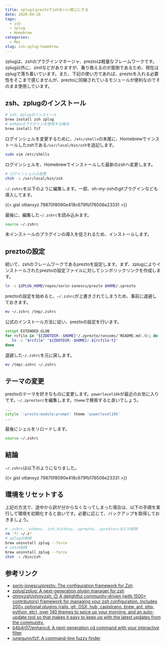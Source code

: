```yaml
---
title: zplugとpreztoでzshをいい感じにする
date: 2020-04-26
tags:
  - zsh
  - zplug
  - Homebrew
categories:
  - Mac
slug: zsh-zplug-homebrew
---
```

zplugは、zshのプラグインマネージャ、preztoは軽量なフレームワークです。zplug以外に、zinitなどがありますが、乗り換えるのが面倒であるため、現在はzplugで落ち着いています。また、下記の使い方であれば、preztoを入れる必要性をそこまで感じませんが、preztoに同梱されているモジュールが便利なのでそのまま使用しています。

## zsh、zplugのインストール

```zsh
# zsh、zplugのインストール
brew install zsh zplug
# enhancdプラグインを使用する場合
brew install fzf
```

ログインシェルを変更するために、`/etc/shells`の末尾に、Homebrewでインストールしたzshである`/usr/local/bin/zsh`を追記します。

```zsh
sudo vim /etc/shells
```

ログインシェルを、Homebrewでインストールした最新のzshへ変更します。

```zsh
# ログインシェルの変更
chsh -s /usr/local/bin/zsh
```

`~/.zshrc`を以下のように編集します。一部、oh-my-zshのgitプラグインなども導入してます。

{{< gist ottanxyz 79870f8090e418c679fb176506e23331 >}}

最後に、編集した`~/.zshrc`を読み込みます。

```zsh
source ~/.zshrc
```

未インストールのプラグインの導入を促されるため、インストールします。

## preztoの設定

続いて、zshのフレームワークであるpreztoを設定します。まず、zplugによりインストールされたpreztoの設定ファイルに対してシンボリックリンクを作成します。

```zsh
ln -s $ZPLUG_HOME/repos/sorin-ionescu/prezto $HOME/.zprezto
```

preztoの設定を始めると、`~/.zshrc`が上書きされてしまうため、事前に退避しておきます。

```zsh
mv ~/.zshrc /tmp/.zshrc
```

公式のインストール方法に従い、preztoの設定を行います。

```zsh
setopt EXTENDED_GLOB
for rcfile in "${ZDOTDIR:-$HOME}"/.zprezto/runcoms/^README.md(.N); do
   ln -s "$rcfile" "${ZDOTDIR:-$HOME}/.${rcfile:t}"
done
```

退避した`~/.zshrc`を元に戻します。

```zsh
mv /tmp/.zshrc ~/.zshrc
```

## テーマの変更

preztoのテーマを好きなものに変更します。`powerlevel10k`が最近のお気に入りです。`~/.zpreztorc`を編集します。`theme`で検索すると良いでしょう。

```zsh
...
zstyle ':prezto:module:prompt' theme 'powerlevel10k'
...
```

最後にシェルをリロードします。

```zsh
source ~/.zshrc
```

## 結論

`~/.zshrc`は以下のようになりました。

{{< gist ottanxyz 79870f8090e418c679fb176506e23331 >}}

## 環境をリセットする

上記の方法で、途中から訳が分からなくなってしまった場合は、以下の手順を実行して環境を初期化すると良いです。必要に応じて、バックアップを取得しておきましょう。

```zsh
# .zshrc、.zshenv、.zsh_history、.zprezto、.zpreztorcなどの削除
rm -fr ~/.z*
# zplugの削除
brew uninstall zplug --force
# zshの削除
brew uninstall zplug --force
chsh -s /bin/zsh
```

## 参考リンク

* [sorin-ionescu/prezto: The configuration framework for Zsh](https://github.com/sorin-ionescu/prezto)
* [zplug/zplug: A next-generation plugin manager for zsh](https://github.com/zplug/zplug)
* [ohmyzsh/ohmyzsh: 🙃 A delightful community-driven (with 1500+ contributors) framework for managing your zsh configuration. Includes 200+ optional plugins (rails, git, OSX, hub, capistrano, brew, ant, php, python, etc), over 140 themes to spice up your morning, and an auto-update tool so that makes it easy to keep up with the latest updates from the community.](https://github.com/ohmyzsh/ohmyzsh)
* [b4b4r07/enhancd: A next-generation cd command with your interactive filter](https://github.com/b4b4r07/enhancd)
* [junegunn/fzf: A command-line fuzzy finder](https://github.com/junegunn/fzf)
